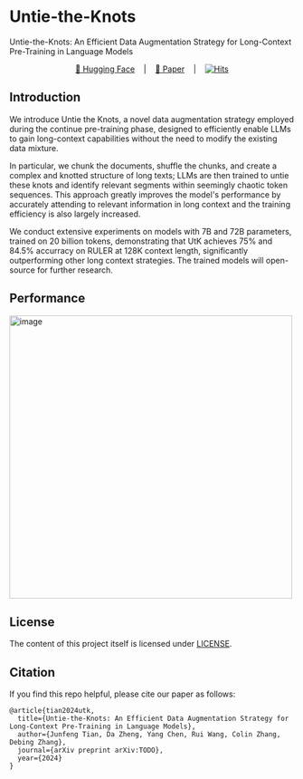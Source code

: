 # Untie-the-Knots

Untie-the-Knots: An Efficient Data Augmentation Strategy for Long-Context Pre-Training in Language Models

<div align="center">
    <a href="https://huggingface.co/collections/rgtjf/utk-66daf994ccff050369720281">🤗 Hugging Face</a>
    &nbsp&nbsp | &nbsp&nbsp
    <a href="https://arxiv.org/pdf/2409.04774">📑 Paper</a>
    &nbsp&nbsp | &nbsp&nbsp
    <a href="https://hits.seeyoufarm.com"><img src="https://hits.seeyoufarm.com/api/count/incr/badge.svg?url=https://github.com/rgtjf/Untie-the-Knots&count_bg=#E97EBA&title_bg=#555555&icon=&icon_color=#E7E7E7&title=visitors&edge_flat=false" alt="Hits"></a>
</div>

## Introduction

We introduce Untie the Knots, a novel data augmentation strategy employed during the continue pre-training phase, designed to efficiently enable LLMs to gain long-context capabilities without the need to modify the existing data mixture. 

In particular, we chunk the documents, shuffle the chunks, and create a complex and knotted structure of long texts; LLMs are then trained to untie these knots and identify relevant segments within seemingly chaotic token sequences. This approach greatly improves the model's performance by accurately attending to relevant information in long context and the training efficiency is also largely increased. 

We conduct extensive experiments on models with 7B and 72B parameters, trained on 20 billion tokens, demonstrating that UtK achieves 75% and 84.5% accurracy on RULER at 128K context length, significantly outperforming other long context strategies. The trained models will open-source for further research.

## Performance
<img width="500" alt="image" src="https://github.com/user-attachments/assets/f0fb52f7-9c4d-45fc-95f7-88d3f24ddc21">



## License

The content of this project itself is licensed under [LICENSE](LICENSE).


## Citation

If you find this repo helpful, please cite our paper as follows:

```
@article{tian2024utk,
  title={Untie-the-Knots: An Efficient Data Augmentation Strategy for Long-Context Pre-Training in Language Models},
  author={Junfeng Tian, Da Zheng, Yang Chen, Rui Wang, Colin Zhang, Debing Zhang},
  journal={arXiv preprint arXiv:TODO},
  year={2024}
}
```
